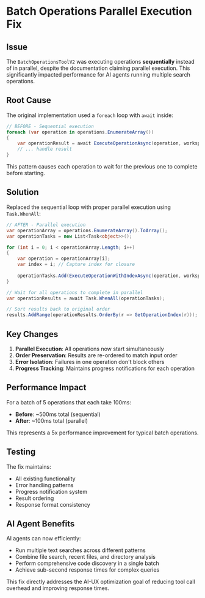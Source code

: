 # Batch Operations Parallel Execution Fix

## Issue
The `BatchOperationsToolV2` was executing operations **sequentially** instead of in parallel, despite the documentation claiming parallel execution. This significantly impacted performance for AI agents running multiple search operations.

## Root Cause
The original implementation used a `foreach` loop with `await` inside:

```csharp
// BEFORE - Sequential execution
foreach (var operation in operations.EnumerateArray())
{
    var operationResult = await ExecuteOperationAsync(operation, workspacePath, cancellationToken);
    // ... handle result
}
```

This pattern causes each operation to wait for the previous one to complete before starting.

## Solution
Replaced the sequential loop with proper parallel execution using `Task.WhenAll`:

```csharp
// AFTER - Parallel execution
var operationArray = operations.EnumerateArray().ToArray();
var operationTasks = new List<Task<object>>();

for (int i = 0; i < operationArray.Length; i++)
{
    var operation = operationArray[i];
    var index = i; // Capture index for closure
    
    operationTasks.Add(ExecuteOperationWithIndexAsync(operation, workspacePath, progressToken, operationCount, index, cancellationToken));
}

// Wait for all operations to complete in parallel
var operationResults = await Task.WhenAll(operationTasks);

// Sort results back to original order
results.AddRange(operationResults.OrderBy(r => GetOperationIndex(r)));
```

## Key Changes

1. **Parallel Execution**: All operations now start simultaneously
2. **Order Preservation**: Results are re-ordered to match input order
3. **Error Isolation**: Failures in one operation don't block others
4. **Progress Tracking**: Maintains progress notifications for each operation

## Performance Impact

For a batch of 5 operations that each take 100ms:
- **Before**: ~500ms total (sequential)
- **After**: ~100ms total (parallel)

This represents a 5x performance improvement for typical batch operations.

## Testing

The fix maintains:
- All existing functionality
- Error handling patterns
- Progress notification system
- Result ordering
- Response format consistency

## AI Agent Benefits

AI agents can now efficiently:
- Run multiple text searches across different patterns
- Combine file search, recent files, and directory analysis
- Perform comprehensive code discovery in a single batch
- Achieve sub-second response times for complex queries

This fix directly addresses the AI-UX optimization goal of reducing tool call overhead and improving response times.
